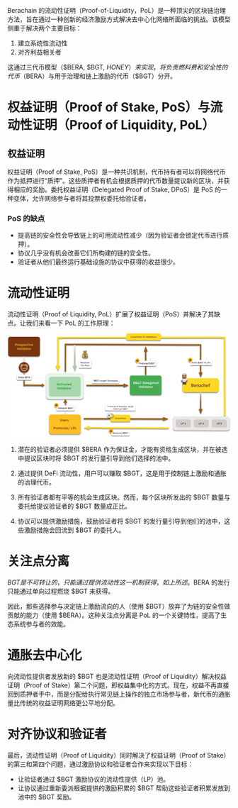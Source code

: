 Berachain 的流动性证明（Proof-of-Liquidity，PoL）是一种顶尖的区块链治理方法，旨在通过一种创新的经济激励方式解决去中心化网络所面临的挑战。该模型侧重于解决两个主要目标：

1. 建立系统性流动性
2. 对齐利益相关者

这通过三代币模型（$BERA, $BGT, $HONEY）来实现，将负责燃料费和安全性的代币（$BERA）与用于治理和链上激励的代币（$BGT）分开。

# 权益证明（Proof of Stake, PoS）与流动性证明（Proof of Liquidity, PoL）

## 权益证明

权益证明（Proof of Stake, PoS）是一种共识机制，代币持有者可以将网络代币作为抵押进行“质押”。这些质押者有机会根据质押的代币数量提议新的区块，并获得相应的奖励。委托权益证明（Delegated Proof of Stake, DPoS）是 PoS 的一种变体，允许网络参与者将其投票权委托给验证者。

### PoS 的缺点

- 提高链的安全性会导致链上的可用流动性减少（因为验证者会锁定代币进行质押）。
- 协议几乎没有机会改善它们所构建的链的安全性。
- 验证者从他们最终运行基础设施的协议中获得的收益很少。

# 流动性证明

流动性证明（Proof of Liquidity, PoL）扩展了权益证明（PoS）并解决了其缺点。让我们来看一下 PoL 的工作原理：

![PoL工作说明](../assets/pol.png)

1. 潜在的验证者必须提供 $BERA 作为保证金，才能有资格生成区块，并在被选中提议区块时将 $BGT 的发行量引导到他们选择的池中。

2. 通过提供 DeFi 流动性，用户可以赚取 $BGT，这是用于控制链上激励和通胀的治理代币。

3. 所有验证者都有平等的机会生成区块。然而，每个区块所发出的 $BGT 数量与委托给提议验证者的 $BGT 数量成正比。

4. 协议可以提供激励措施，鼓励验证者将 $BGT 的发行量引导到他们的池中，这些激励措施会回流到 $BGT 的委托人。

# 关注点分离

$BGT 是不可转让的，只能通过提供流动性这一机制获得，如上所述。$BERA 的发行只能通过单向过程燃烧 $BGT 来获得。

因此，那些选择参与决定链上激励流向的人（使用 $BGT）放弃了为链的安全性做贡献的能力（使用 $BERA）。这种关注点分离是 PoL 的一个关键特性，提高了生态系统参与者的效能。

# 通胀去中心化

向流动性提供者发放新的 $BGT 也是流动性证明（Proof of Liquidity）解决权益证明（Proof of Stake）第二个问题，即权益集中化的方式。现在，权益不再直接回到质押者手中，而是分配给执行常见链上操作的独立市场参与者，新代币的通胀量比传统的权益证明网络更公平地分配。

# 对齐协议和验证者

最后，流动性证明（Proof of Liquidity）同时解决了权益证明（Proof of Stake）的第三和第四个问题，通过激励协议和验证者合作来实现以下目标：

- 让验证者通过 $BGT 激励协议的流动性提供（LP）池。
- 让协议通过重新委派根据提供的激励积累的 $BGT 帮助这些验证者积累发放到池中的 $BGT 奖励。
